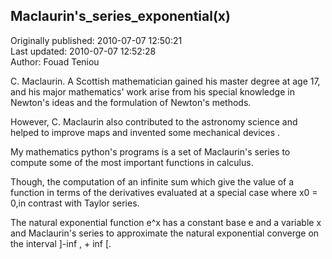 ## Maclaurin's_series_exponential(x)  
Originally published: 2010-07-07 12:50:21  
Last updated: 2010-07-07 12:52:28  
Author: Fouad Teniou  
  
C. Maclaurin. A Scottish mathematician gained his master degree at age 17, and his major mathematics' work arise from his special knowledge in Newton's ideas and the formulation of Newton's methods.

However, C. Maclaurin also contributed to the astronomy science and helped to improve maps and invented some mechanical devices .

My mathematics python's programs is a set of Maclaurin's series to compute some of the most important functions in calculus.

Though, the computation of an infinite sum which give the value of a function in terms of the derivatives evaluated at a special case where x0 = 0,in contrast with Taylor series. 


The natural exponential function e^x has a constant base e and a variable x and Maclaurin's series to approximate the natural exponential converge on the interval ]-inf , + inf [.
